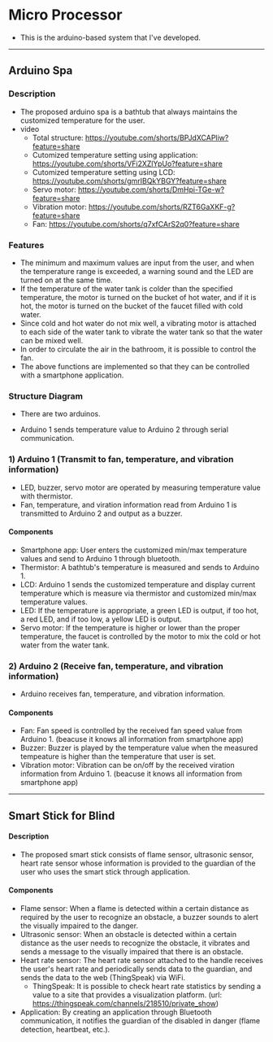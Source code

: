 # Micro Processor
- This is the arduino-based system that I've developed.

---
## Arduino Spa 
### Description
- The proposed arduino spa is a bathtub that always maintains the customized temperature for the user.
- video
   * Total structure: https://youtube.com/shorts/BPJdXCAPliw?feature=share
   * Cutomized temperature setting using application: https://youtube.com/shorts/VFi2XZlYpUo?feature=share
   * Cutomized temperature setting using LCD: https://youtube.com/shorts/gmrIBQkYBGY?feature=share
   * Servo motor: https://youtube.com/shorts/DmHpi-TGe-w?feature=share
   * Vibration motor: https://youtube.com/shorts/RZT6GaXKF-g?feature=share
   * Fan: https://youtube.com/shorts/q7xfCArS2q0?feature=share

### Features
- The minimum and maximum values are input from the user, and when the temperature range is exceeded, a warning sound and the LED are turned on at the same time.
- If the temperature of the water tank is colder than the specified temperature, the motor is turned on the bucket of hot water, and if it is hot, the motor is turned on the bucket of the faucet filled with cold water.
- Since cold and hot water do not mix well, a vibrating motor is attached to each side of the water tank to vibrate the water tank so that the water can be mixed well.
- In order to circulate the air in the bathroom, it is possible to control the fan.
- The above functions are implemented so that they can be controlled with a smartphone application.

### Structure Diagram 
* There are two arduinos.
- Arduino 1 sends temperature value to Arduino 2 through serial communication.

### 1) Arduino 1 (Transmit to fan, temperature, and vibration information)
- LED, buzzer, servo motor are operated by measuring temperature value with thermistor.
- Fan, temperature, and viration information read from Arduino 1 is transmitted to Arduino 2 and output as a buzzer.

#### Components
- Smartphone app: User enters the customized min/max temperature values and send to Arduino 1 through bluetooth.
- Thermistor: A bathtub's temperature is measured and sends to Arduino 1.
- LCD: Arduino 1 sends the customized temperature and display current temperature which is measure via thermistor and customized min/max temperature values. 
- LED: If the temperature is appropriate, a green LED is output, if too hot, a red LED, and if too low, a yellow LED is output.
- Servo motor: If the temperature is higher or lower than the proper temperature, the faucet is controlled by the motor to mix the cold or hot water from the water tank.

### 2) Arduino 2 (Receive fan, temperature, and vibration information)
- Arduino receives fan, temperature, and vibration information.

#### Components
- Fan: Fan speed is controlled by the received fan speed value from Arduino 1. (beacuse it knows all information from smartphone app)
- Buzzer: Buzzer is played by the temperature value when the measured tempeature is higher than the temperature that user is set.
- Vibration motor: Vibration can be on/off by the received viration information from Arduino 1. (beacuse it knows all information from smartphone app)  


---
## Smart Stick for Blind 
#### Description
- The proposed smart stick consists of flame sensor, ultrasonic sensor, heart rate sensor whose information is provided to the guardian of the user who uses the smart stick through application.

#### Components 
- Flame sensor: When a flame is detected within a certain distance as required by the user to recognize an obstacle, a buzzer sounds to alert the visually impaired to the danger.
- Ultrasonic sensor: When an obstacle is detected within a certain distance as the user needs to recognize the obstacle, it vibrates and sends a message to the visually impaired that there is an obstacle.
- Heart rate sensor: The heart rate sensor attached to the handle receives the user's heart rate and periodically sends data to the guardian, and sends the data to the web (ThingSpeak) via WiFi.
    * ThingSpeak: It is possible to check heart rate statistics by sending a value to a site that provides a visualization platform. (url: https://thingspeak.com/channels/218510/private_show)
- Application: By creating an application through Bluetooth communication, it notifies the guardian of the disabled in danger (flame detection, heartbeat, etc.).

